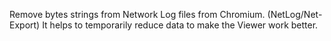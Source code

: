 Remove bytes strings from Network Log files from Chromium. (NetLog/Net-Export)
It helps to temporarily reduce data to make the Viewer work better.